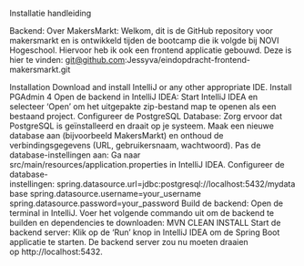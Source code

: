 Installatie handleiding

Backend:
Over MakersMarkt:
Welkom, dit is de GitHub repository voor makersmarkt en is ontwikkeld tijden de bootcamp die ik volgde bij NOVI Hogeschool.
Hiervoor heb ik ook een frontend applicatie gebouwd. Deze is hier te vinden: git@github.com:Jessyva/eindopdracht-frontend-makersmarkt.git

Installation
Download and install IntelliJ or any other appropriate IDE.
Install PGAdmin 4
Open de backend in IntelliJ IDEA: Start IntelliJ IDEA en selecteer ‘Open’ om het uitgepakte zip-bestand map te openen als een bestaand project.
Configureer de PostgreSQL Database: Zorg ervoor dat PostgreSQL is geïnstalleerd en draait op je systeem. Maak een nieuwe database aan (bijvoorbeeld MakersMarkt) en onthoud de verbindingsgegevens (URL, gebruikersnaam, wachtwoord).
Pas de database-instellingen aan: Ga naar src/main/resources/application.properties in IntelliJ IDEA. Configureer de database-instellingen: spring.datasource.url=jdbc:postgresql://localhost:5432/mydatabase
 spring.datasource.username=your_username spring.datasource.password=your_password
Build de backend: Open de terminal in IntelliJ. Voer het volgende commando uit om de backend te builden en dependencies te downloaden:
MVN CLEAN INSTALL
Start de backend server:
Klik op de ‘Run’ knop in IntelliJ IDEA om de Spring Boot applicatie te starten.
De backend server zou nu moeten draaien op http://localhost:5432.
